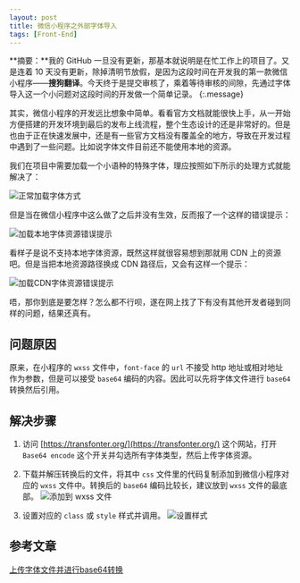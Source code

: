 ```yaml
---
layout: post
title: 微信小程序之外部字体导入
tags: [Front-End]
---
```


**摘要：**我的 GitHub 一旦没有更新，那基本就说明是在忙工作上的项目了。又是连着 10 天没有更新，除掉清明节放假，是因为这段时间在开发我的第一款微信小程序——**搜狗翻译**。今天终于是提交审核了，乘着等待审核的间隙，先通过字体导入这一个小问题对这段时间的开发做一个简单记录。
{:.message}

其实，微信小程序的开发远比想象中简单。看看官方文档就能很快上手，从一开始方便搭建的开发环境到最后的发布上线流程，整个生态设计的还是非常好的。但是也由于正在快速发展中，还是有一些官方文档没有覆盖全的地方，导致在开发过程中遇到了一些问题。比如说字体文件目前还不能使用本地的资源。

我们在项目中需要加载一个小语种的特殊字体，理应按照如下所示的处理方式就能解决了：

![正常加载字体方式](/blog/assets/img/docs/WeixinApp-Font/01.png)

但是当在微信小程序中这么做了之后并没有生效，反而报了一个这样的错误提示：

![加载本地字体资源错误提示](/blog/assets/img/docs/WeixinApp-Font/02.png)

看样子是说不支持本地字体资源，既然这样就很容易想到那就用 CDN 上的资源吧。但是当把本地资源路径换成 CDN 路径后，又会有这样一个提示：

![加载CDN字体资源错误提示](/blog/assets/img/docs/WeixinApp-Font/03.png)

唔，那你到底是要怎样？怎么都不行呗，遂在网上找了下有没有其他开发者碰到同样的问题，结果还真有。

## 问题原因

原来，在小程序的 `wxss` 文件中，`font-face` 的 `url` 不接受 http 地址或相对地址作为参数，但是可以接受 `base64` 编码的内容。因此可以先将字体文件进行 `base64` 转换然后引用。

## 解决步骤

1. 访问 [https://transfonter.org/](https://transfonter.org/) 这个网站，打开 `Base64 encode` 这个开关并勾选所有字体类型，然后上传字体资源。

2. 下载并解压转换后的文件，将其中 `css` 文件里的代码复制添加到微信小程序对应的 `wxss` 文件中。转换后的 `base64` 编码比较长，建议放到 `wxss` 文件的最底部。
![添加到 wxss 文件](/blog/assets/img/docs/WeixinApp-Font/04.png)

3. 设置对应的 `class` 或 `style` 样式并调用。
![设置样式](/blog/assets/img/docs/WeixinApp-Font/05.png)

## 参考文章

[上传字体文件并进行base64转换](https://jingyan.baidu.com/article/d5a880eba54e3713f147cc91.html)

